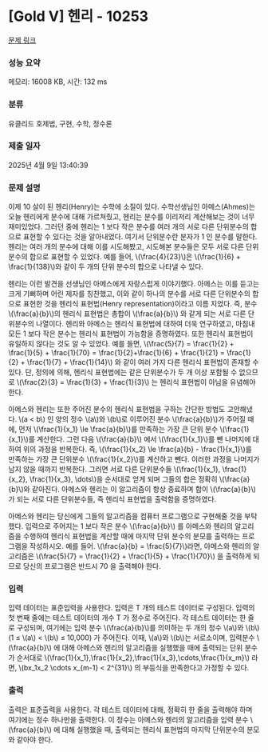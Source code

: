 # [Gold V] 헨리 - 10253 

[문제 링크](https://www.acmicpc.net/problem/10253) 

### 성능 요약

메모리: 16008 KB, 시간: 132 ms

### 분류

유클리드 호제법, 구현, 수학, 정수론

### 제출 일자

2025년 4월 9일 13:40:39

### 문제 설명

<p>이제 10 살이 된 헨리(Henry)는 수학에 소질이 있다. 수학선생님인 아메스(Ahmes)는 오늘 헨리에게 분수에 대해 가르쳐줬고, 헨리는 분수를 이리저리 계산해보는 것이 너무 재미있었다. 그러던 중에 헨리는 1 보다 작은 분수를 여러 개의 서로 다른 단위분수의 합으로 표현할 수 있다는 것을 알아내었다. 여기서 단위분수란 분자가 1 인 분수를 말한다. 헨리는 여러 개의 분수에 대해 이를 시도해봤고, 시도해본 분수들은 모두 서로 다른 단위분수의 합으로 표현할 수 있었다. 예를 들어, \(\frac{4}{23}\)은 \(\frac{1}{6} + \frac{1}{138}\)와 같이 두 개의 단위 분수의 합으로 나타낼 수 있다. </p>

<p>헨리는 이런 발견을 선생님인 아메스에게 자랑스럽게 이야기했다. 아메스는 이를 듣고는 크게 기뻐하며 어린 제자를 칭찬했고, 이와 같이 하나의 분수를 서로 다른 단위분수의 합으로 표현한 것을 헨리식 표현법(Henry representation)이라고 이름 지었다. 즉, 분수 \(\frac{a}{b}\)의 헨리식 표현법은 총합이 \(\frac{a}{b}\) 와 같게 되는 서로 다른 단위분수의 나열이다. 헨리와 아메스는 헨리식 표현법에 대하여 더욱 연구하였고, 마침내 모든 1 보다 작은 분수는 헨리식 표현법이 가능함을 증명하였다. 또한 헨리식 표현법이 유일하지 않다는 것도 알 수 있었다. 예를 들면, \(\frac{5}{7} = \frac{1}{2} + \frac{1}{5} + \frac{1}{70} = \frac{1}{2}+\frac{1}{6} + \frac{1}{21} = \frac{1}{2} + \frac{1}{7} + \frac{1}{14}\) 와 같이 여러 가지 다른 헨리식 표현법이 존재할 수 있다. 단, 정의에 의해, 헨리식 표현법에는 같은 단위분수가 두 개 이상 포함될 수 없으므로 \(\frac{2}{3} = \frac{1}{3} + \frac{1}{3}\) 는 헨리식 표현법이 아님을 유념해야 한다.</p>

<p>아메스와 헨리는 또한 주어진 분수의 헨리식 표현법을 구하는 간단한 방법도 고안해냈다. \(a < b\) 인 양의 정수 \(a\)와 \(b\)로 이루어진 분수 \(\frac{a}{b}\)가 주어질 때에, 먼저 \(\frac{1}{x_1} \le \frac{a}{b}\)를 만족하는 가장 큰 단위 분수 \(\frac{1}{x_1}\)를 계산한다. 그런 다음 \(\frac{a}{b}\) 에서 \(\frac{1}{x_1}\)를 뺀 나머지에 대하여 위의 과정을 반복한다. 즉, \(\frac{1}{x_2} \le \frac{a}{b} - \frac{1}{x_1}\)를 만족하는 가장 큰 단위분수 \(\frac{1}{x_2}\)를 계산하고 뺀다. 이러한 과정을 나머지가 남지 않을 때까지 반복한다. 그러면 서로 다른 단위분수들 \(\frac{1}{x_1}, \frac{1}{x_2}, \frac{1}{x_3}, \dots\)을 순서대로 얻게 되며 그들의 합은 정확히 \(\frac{a}{b}\)와 같아진다. 아메스와 헨리는 이 알고리즘이 항상 종료하며 합이 \(\frac{a}{b}\)가 되는 서로 다른 단위분수들, 즉 헨리식 표현법을 출력함을 증명하였다.</p>

<p>아메스와 헨리는 당신에게 그들의 알고리즘을 컴퓨터 프로그램으로 구현해줄 것을 부탁했다. 입력으로 주어지는 1 보다 작은 분수 \(\frac{a}{b}\) 를 아메스와 헨리의 알고리즘을 수행하여 헨리식 표현법을 계산할 때에 마지막 단위 분수의 분모를 출력하는 프로그램을 작성하시오. 예를 들어. \(\frac{a}{b} = \frac{5}{7}\)라면, 아메스와 헨리의 알고리즘은 \(\frac{5}{7} = \frac{1}{2} + \frac{1}{5} + \frac{1}{70}\) 을 출력하게 되므로 당신의 프로그램은 반드시 70 을 출력해야 한다.</p>

### 입력 

 <p>입력 데이터는 표준입력을 사용한다. 입력은 T 개의 테스트 데이터로 구성된다. 입력의 첫 번째 줄에는 테스트 데이터의 개수 T 가 정수로 주어진다. 각 테스트 데이터는 한 줄로 구성되며, 여기에는 입력 분수 \(\frac{a}{b}\)를 의미하는 두 개의 정수 \(a\)와 \(b\) (1 ≤ \(a\) < \(b\) ≤ 10,000) 가 주어진다. 이때, \(a\)와 \(b\)는 서로소이며, 입력분수 \(\frac{a}{b}\) 에 대해 아메스와 헨리의 알고리즘을 실행했을 때에 출력되는 단위 분수가 순서대로 \(\frac{1}{x_1},\frac{1}{x_2},\frac{1}{x_3},\cdots,\frac{1}{x_m}\) 라면, \(bx_1x_2 \cdots x_{m-1} < 2^{31}\) 의 부등식을 만족한다고 가정할 수 있다.</p>

### 출력 

 <p>출력은 표준출력을 사용한다. 각 테스트 데이터에 대해, 정확히 한 줄을 출력해야 하며 여기에는 정수 하나만을 출력한다. 이 정수는 아메스와 헨리의 알고리즘을 입력 분수 \(\frac{a}{b}\) 에 대해 실행했을 때, 출력되는 헨리식 표현법의 마지막 단위분수의 분모와 같아야 한다. </p>

